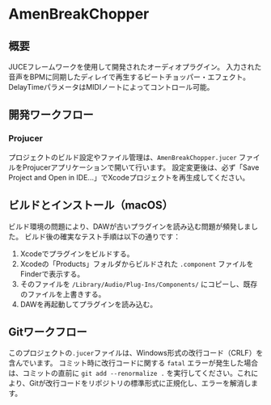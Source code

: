 # AmenBreakChopper

## 概要

JUCEフレームワークを使用して開発されたオーディオプラグイン。
入力された音声をBPMに同期したディレイで再生するビートチョッパー・エフェクト。
DelayTimeパラメータはMIDIノートによってコントロール可能。

## 開発ワークフロー

### Projucer

プロジェクトのビルド設定やファイル管理は、`AmenBreakChopper.jucer` ファイルをProjucerアプリケーションで開いて行います。
設定変更後は、必ず「Save Project and Open in IDE...」でXcodeプロジェクトを再生成してください。



## ビルドとインストール（macOS）

ビルド環境の問題により、DAWが古いプラグインを読み込む問題が頻発しました。
ビルド後の確実なテスト手順は以下の通りです：

1. Xcodeでプラグインをビルドする。
2. Xcodeの「Products」フォルダからビルドされた `.component` ファイルをFinderで表示する。
3. そのファイルを `/Library/Audio/Plug-Ins/Components/` にコピーし、既存のファイルを上書きする。
4. DAWを再起動してプラグインを読み込む。

## Gitワークフロー

このプロジェクトの`.jucer`ファイルは、Windows形式の改行コード（CRLF）を含んでいます。
コミット時に改行コードに関する `fatal` エラーが発生した場合は、コミットの直前に `git add --renormalize .` を実行してください。これにより、Gitが改行コードをリポジトリの標準形式に正規化し、エラーを解消します。
